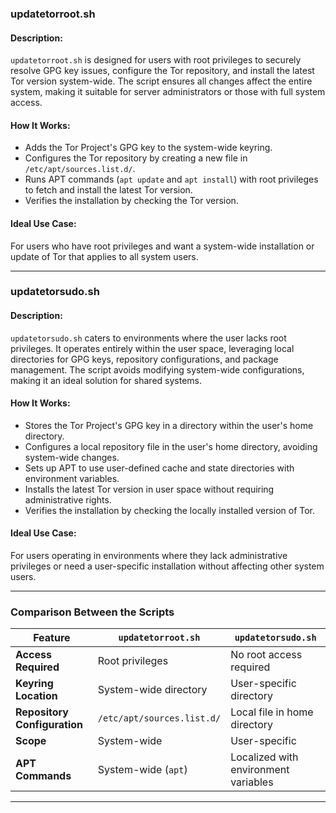
### **updatetorroot.sh**

#### **Description**:
`updatetorroot.sh` is designed for users with root privileges to securely resolve GPG key issues, configure the Tor repository, and install the latest Tor version system-wide. The script ensures all changes affect the entire system, making it suitable for server administrators or those with full system access.

#### **How It Works**:
- Adds the Tor Project's GPG key to the system-wide keyring.
- Configures the Tor repository by creating a new file in `/etc/apt/sources.list.d/`.
- Runs APT commands (`apt update` and `apt install`) with root privileges to fetch and install the latest Tor version.
- Verifies the installation by checking the Tor version.

#### **Ideal Use Case**:
For users who have root privileges and want a system-wide installation or update of Tor that applies to all system users.

---

### **updatetorsudo.sh**

#### **Description**:
`updatetorsudo.sh` caters to environments where the user lacks root privileges. It operates entirely within the user space, leveraging local directories for GPG keys, repository configurations, and package management. The script avoids modifying system-wide configurations, making it an ideal solution for shared systems.

#### **How It Works**:
- Stores the Tor Project's GPG key in a directory within the user's home directory.
- Configures a local repository file in the user's home directory, avoiding system-wide changes.
- Sets up APT to use user-defined cache and state directories with environment variables.
- Installs the latest Tor version in user space without requiring administrative rights.
- Verifies the installation by checking the locally installed version of Tor.

#### **Ideal Use Case**:
For users operating in environments where they lack administrative privileges or need a user-specific installation without affecting other system users.

---

### **Comparison Between the Scripts**

| Feature                     | `updatetorroot.sh`           | `updatetorsudo.sh`           |
|-----------------------------|------------------------------|------------------------------|
| **Access Required**          | Root privileges              | No root access required      |
| **Keyring Location**         | System-wide directory        | User-specific directory      |
| **Repository Configuration** | `/etc/apt/sources.list.d/`   | Local file in home directory |
| **Scope**                    | System-wide                 | User-specific                |
| **APT Commands**             | System-wide (`apt`)          | Localized with environment variables |

---

